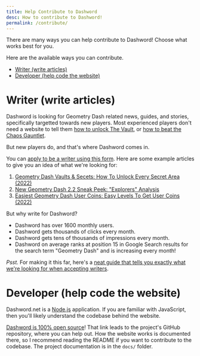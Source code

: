 ```yaml
---
title: Help Contribute to Dashword
desc: How to contribute to Dashword!
permalink: /contribute/
---
```


There are many ways you can help contribute to Dashword! Choose what works best for you.

Here are the available ways you can contribute.

- [Writer (write articles)](#writer-(write-articles))
- [Developer (help code the website)](#developer-(help-code-the-website))

# Writer (write articles)

Dashword is looking for Geometry Dash related news, guides, and stories, specifically targetted towards new players. Most experienced players don't need a website to tell them [how to unlock The Vault](/posts/geometry-dash-all-vaults-and-secrets-2022/), or [how to beat the Chaos Gauntlet]().

But new players do, and that's where Dashword comes in.

You can [apply to be a writer using this form](). Here are some example articles to give you an idea of what we're looking for:

1. [Geometry Dash Vaults & Secets: How To Unlock Every Secret Area (2022)](/posts/geometry-dash-all-vaults-and-secrets-2022/)
2. [New Geometry Dash 2.2 Sneak Peek: "Explorers" Analysis](/posts/geometry-dash-new-sneak-peek-analysis/)
3. [Easiest Geometry Dash User Coins: Easy Levels To Get User Coins (2022)](/posts/geometry-dash-how-to-get-user-coins-easy/)

But why write for Dashword?

- Dashword has over 1600 monthly users.
- Dashword gets thousands of clicks every month.
- Dashword gets tens of thousands of impressions every month.
- Dashword on average ranks at position 15 in Google Search results for the search term "Geometry Dash" and is increasing every month!

*Psst.* For making it this far, here's a [neat guide that tells you exactly what we're looking for when accepting writers](/write-an-article/).

# Developer (help code the website)

Dashword.net is a [Node.js](https://nodejs.org/en/) application. If you are familiar with JavaScript, then you'll likely understand the codebase behind the website.

[Dashword is 100% open source](https://github.com/MoldyMacaroniX/dashword.net)! That link leads to the project's GitHub repository, where you can help out. How the website works is documented there, so I recommend reading the README if you want to contribute to the codebase. The project documentation is in the `docs/` folder.